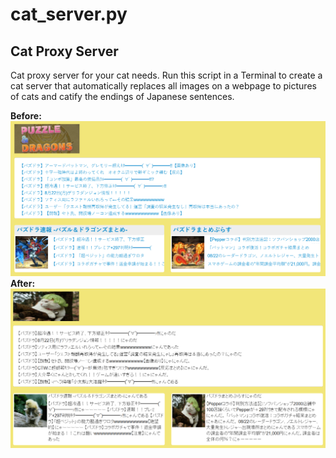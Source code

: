 # cat_server.py
## Cat Proxy Server
Cat proxy server for your cat needs. Run this script in a Terminal to create a cat server that automatically replaces all images on a webpage to pictures of cats and catify the endings of Japanese sentences.

**Before:**
<img src="before.PNG" width="800">
**After:**
<img src="after.PNG" width="800">
